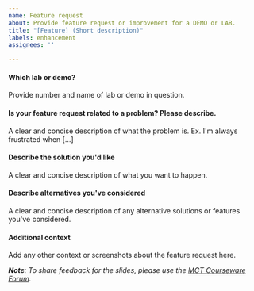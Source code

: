 ```yaml
---
name: Feature request
about: Provide feature request or improvement for a DEMO or LAB.
title: "[Feature] (Short description)"
labels: enhancement
assignees: ''

---
```


#### **Which lab or demo?**
Provide number and name of lab or demo in question.

#### **Is your feature request related to a problem? Please describe.**
A clear and concise description of what the problem is. Ex. I'm always frustrated when [...]

#### **Describe the solution you'd like**
A clear and concise description of what you want to happen.

#### **Describe alternatives you've considered**
A clear and concise description of any alternative solutions or features you've considered.

#### **Additional context**
Add any other context or screenshots about the feature request here.


***Note**: To share feedback for the slides, please use the [MCT Courseware Forum](https://www.microsoft.com/learning/mct-courseware-forum.aspx).*
